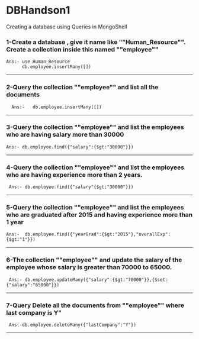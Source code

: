# DBHandson1
Creating a database using Queries in  MongoShell

 <h3> 1-Create a database , give it name like ""Human_Resource"". Create a collection inside this named ""employee""</h3>
   
    Ans:- use Human_Resource
          db.employee.insertMany([]) 
          
<hr>

<h3>2-Query the collection ""employee"" and list all the documents</h3>
      
      Ans:-   db.employee.insertMany([]) 

<hr>
<h3>3-Query the collection ""employee"" and list the employees who are having salary more than 30000</h3>

    Ans:- db.employee.find({"salary":{$gt:"30000"}})

<hr>


<h3>4-Query the collection ""employee"" and list the employees who are having experience more than 2 years.
</h3>
      
     Ans:- db.employee.find({"salary"{$gt:"30000"}})

<hr>


<h3>5-Query the collection ""employee"" and list the employees who are graduated after 2015 and having experience more than 1 year </h3>


    Ans:-  db.employee.find({"yearGrad":{$gt:"2015"},"overallExp":{$gt:"1"}})

<hr>

<h3>6-The collection ""employee"" and update the salary of the employee whose salary is greater than 70000 to 65000.</h3>


     Ans:- db.employee.updateMany({"salary":{$gt:"70000"}},{$set:{"salary":"65000"}})

<hr>

<h3>7-Query Delete all the documents from ""employee"" where last company is Y"</h3>


     Ans:-db.employee.deleteMany({"lastCompany":"Y"})
 <hr>
